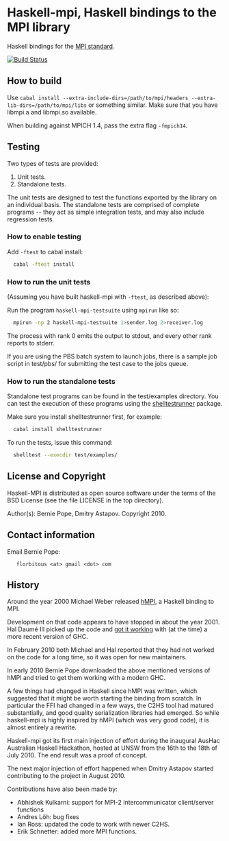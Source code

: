# Haskell-mpi, Haskell bindings to the MPI library

Haskell bindings for the [MPI standard](https://www.mpi-forum.org).

[![Build Status](https://travis-ci.org/eschnett/haskell-mpi.svg?branch=master)](https://travis-ci.org/eschnett/haskell-mpi)

## How to build

Use `cabal install --extra-include-dirs=/path/to/mpi/headers
--extra-lib-dirs=/path/to/mpi/libs` or something similar. Make sure
that you have libmpi.a and libmpi.so available.

When building against MPICH 1.4, pass the extra flag `-fmpich14`.

## Testing

Two types of tests are provided:

   1. Unit tests.
   2. Standalone tests.

The unit tests are designed to test the functions exported by the
library on an individual basis. The standalone tests are comprised of
complete programs -- they act as simple integration tests, and may
also include regression tests.

### How to enable testing

Add `-ftest` to cabal install:

```sh
  cabal -ftest install
```

### How to run the unit tests

(Assuming you have built haskell-mpi with `-ftest`, as described
above):

Run the program `haskell-mpi-testsuite` using `mpirun` like so:

```sh
  mpirun -np 2 haskell-mpi-testsuite 1>sender.log 2>receiver.log
```

The process with rank 0 emits the output to stdout, and every other
rank reports to stderr.

If you are using the PBS batch system to launch jobs, there is a
sample job script in test/pbs/ for submitting the test case to the
jobs queue.

### How to run the standalone tests

Standalone test programs can be found in the test/examples directory.
You can test the execution of these programs using the
[shelltestrunner](http://hackage.haskell.org/package/shelltestrunner)
package.

Make sure you install shelltestrunner first, for example:

```sh
  cabal install shelltestrunner
```

To run the tests, issue this command:

```sh
  shelltest --execdir test/examples/
```

## License and Copyright

Haskell-MPI is distributed as open source software under the terms of
the BSD License (see the file LICENSE in the top directory).

Author(s): Bernie Pope, Dmitry Astapov. Copyright 2010.

## Contact information

Email Bernie Pope:

```
   florbitous <at> gmail <dot> com
```

## History

Around the year 2000 Michael Weber released
[hMPI](http://www.foldr.org/~michaelw/hmpi/), a Haskell binding to
MPI.

Development on that code appears to have stopped in about the
year 2001. Hal Daumé III picked up the code and [got it
working](http://www.umiacs.umd.edu/~hal/software.html) with (at the
time) a more recent version of GHC.

In February 2010 both Michael and Hal reported that they had not
worked on the code for a long time, so it was open for new
maintainers.

In early 2010 Bernie Pope downloaded the above mentioned versions of
hMPI and tried to get them working with a modern GHC.

A few things had changed in Haskell since hMPI was written, which
suggested that it might be worth starting the binding from scratch. In
particular the FFI had changed in a few ways, the C2HS tool had
matured substantially, and good quality serialization libraries had
emerged. So while haskell-mpi is highly inspired by hMPI (which was
very good code), it is almost entirely a rewrite.

Haskell-mpi got its first main injection of effort during the
inaugural AusHac Australian Haskell Hackathon, hosted at UNSW from the
16th to the 18th of July 2010. The end result was a proof of concept.

The next major injection of effort happened when Dmitry Astapov
started contributing to the project in August 2010.

Contributions have also been made by:

   - Abhishek Kulkarni: support for MPI-2 intercommunicator
     client/server functions
   - Andres Löh: bug fixes
   - Ian Ross: updated the code to work with newer C2HS.
   - Erik Schnetter: added more MPI functions.
